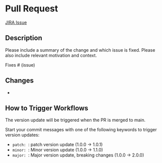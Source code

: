 # Pull Request

[JIRA Issue](put-jira-url-here)

## Description

Please include a summary of the change and which issue is fixed. Please also include
relevant motivation and context.

Fixes # (issue)

## Changes

-

## How to Trigger Workflows

The version update will be triggered when the PR is merged to main.

Start your commit messages with one of the following keywords to trigger version
updates:

- `patch: `: patch version update (1.0.0 -> 1.0.1)
- `minor: `: Minor version update (1.0.0 -> 1.1.0)
- `major: `: Major version update, breaking changes (1.0.0 -> 2.0.0)
